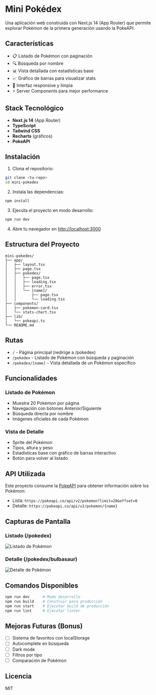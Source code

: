 # Mini Pokédex

Una aplicación web construida con Next.js 14 (App Router) que permite explorar Pokémon de la primera generación usando la PokeAPI.

## Características

- 📋 Listado de Pokémon con paginación
- 🔍 Búsqueda por nombre
- 📊 Vista detallada con estadísticas base
- 📈 Gráfico de barras para visualizar stats
- 🎨 Interfaz responsive y limpia
- ⚡ Server Components para mejor performance

## Stack Tecnológico

- **Next.js 14** (App Router)
- **TypeScript**
- **Tailwind CSS**
- **Recharts** (gráficos)
- **PokeAPI**

## Instalación

1. Clona el repositorio:
```bash
git clone <tu-repo>
cd mini-pokedex
```

2. Instala las dependencias:
```bash
npm install
```

3. Ejecuta el proyecto en modo desarrollo:
```bash
npm run dev
```

4. Abre tu navegador en [http://localhost:3000](http://localhost:3000)

## Estructura del Proyecto

```
mini-pokedex/
├── app/
│   ├── layout.tsx
│   ├── page.tsx
│   ├── pokedex/
│   │   ├── page.tsx
│   │   ├── loading.tsx
│   │   ├── error.tsx
│   │   └── [name]/
│   │       ├── page.tsx
│   │       └── loading.tsx
├── components/
│   ├── pokemon-card.tsx
│   └── stats-chart.tsx
├── lib/
│   └── pokeapi.ts
└── README.md
```

## Rutas

- `/` - Página principal (redirige a /pokedex)
- `/pokedex` - Listado de Pokémon con búsqueda y paginación
- `/pokedex/[name]` - Vista detallada de un Pokémon específico

## Funcionalidades

### Listado de Pokémon
- Muestra 20 Pokémon por página
- Navegación con botones Anterior/Siguiente
- Búsqueda directa por nombre
- Imágenes oficiales de cada Pokémon

### Vista de Detalle
- Sprite del Pokémon
- Tipos, altura y peso
- Estadísticas base con gráfico de barras interactivo
- Botón para volver al listado

## API Utilizada

Este proyecto consume la [PokeAPI](https://pokeapi.co/) para obtener información sobre los Pokémon:

- Lista: `https://pokeapi.co/api/v2/pokemon?limit=20&offset=0`
- Detalle: `https://pokeapi.co/api/v2/pokemon/{name}`

## Capturas de Pantalla

### Listado (/pokedex)
![Listado de Pokémon](./screenshots/listado.png)

### Detalle (/pokedex/bulbasaur)
![Detalle de Pokémon](./screenshots/detalle.png)

## Comandos Disponibles

```bash
npm run dev      # Modo desarrollo
npm run build    # Construir para producción
npm run start    # Ejecutar build de producción
npm run lint     # Ejecutar linter
```

## Mejoras Futuras (Bonus)

- [ ] Sistema de favoritos con localStorage
- [ ] Autocomplete en búsqueda
- [ ] Dark mode
- [ ] Filtros por tipo
- [ ] Comparación de Pokémon

## Licencia

MIT